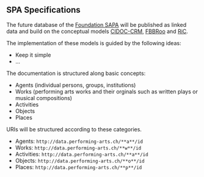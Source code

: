 ## SPA Specifications

The future database of the [Foundation SAPA](https://www.sapa.swiss) will be published as linked data and build on the conceptual models [CIDOC-CRM](http://www.cidoc-crm.org), [FBBRoo](https://www.ifla.org/publications/node/11240) and [RiC](https://en.wikipedia.org/wiki/Records_in_Contexts "Records in Context").

The implementation of these models is guided by the following ideas:

* Keep it simple
* ...

The documentation is structured along basic concepts:

* Agents (individual persons, groups, institutions)
* Works (performing arts works and their orginals such as written plays or musical compositions)
* Activities
* Objects
* Places

URIs will be structured according to these categories.

* Agents: `http://data.performing-arts.ch/**a**/id`
* Works: `http://data.performing-arts.ch/**w**/id`
* Activities: `http://data.performing-arts.ch/**a**/id`
* Objects: `http://data.performing-arts.ch/**o**/id`
* Places: `http://data.performing-arts.ch/**p**/id`
